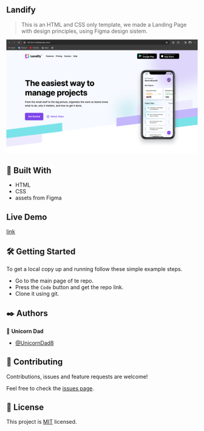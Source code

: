 ## Landify

> This is an HTML and CSS only template, we made a Landing Page with design principles, using Figma design sistem.

![Landify](./Landify.png)

## 🔧 Built With

- HTML
- CSS
- assets from Figma

## Live Demo

[link](https://landify-six.vercel.app/)

## 🛠 Getting Started

To get a local copy up and running follow these simple example steps.

- Go to the main page of te repo.
- Press the `Code` button and get the repo link.
- Clone it using git.

## ✒️ Authors

👤 **Unicorn Dad**

- [@UnicornDad8](https://github.com/UnicornDad8)

## 🤝 Contributing

Contributions, issues and feature requests are welcome!

Feel free to check the [issues page](https://github.com/UnicornDad8/landify/issues).

## 📝 License

This project is [MIT](lic.url) licensed.
